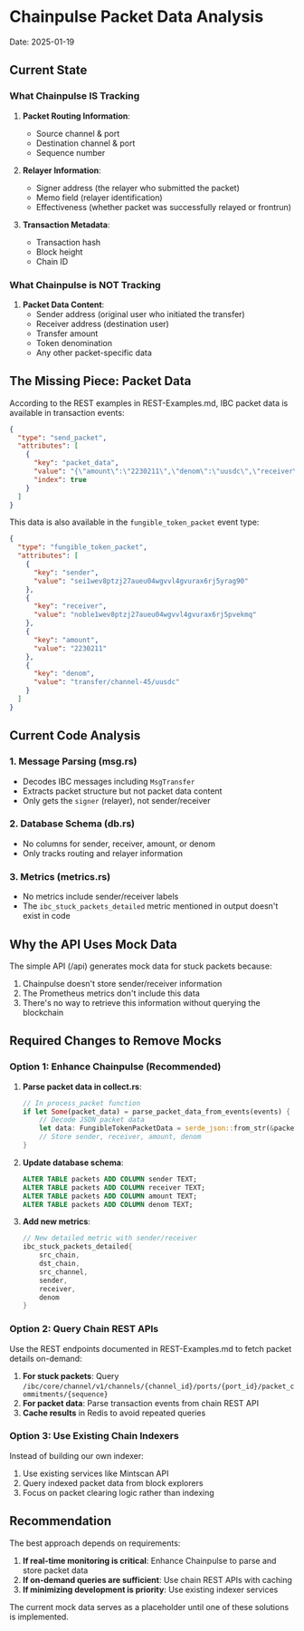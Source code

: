 # Chainpulse Packet Data Analysis

Date: 2025-01-19

## Current State

### What Chainpulse IS Tracking

1. **Packet Routing Information**:
   - Source channel & port
   - Destination channel & port
   - Sequence number

2. **Relayer Information**:
   - Signer address (the relayer who submitted the packet)
   - Memo field (relayer identification)
   - Effectiveness (whether packet was successfully relayed or frontrun)

3. **Transaction Metadata**:
   - Transaction hash
   - Block height
   - Chain ID

### What Chainpulse is NOT Tracking

1. **Packet Data Content**:
   - Sender address (original user who initiated the transfer)
   - Receiver address (destination user)
   - Transfer amount
   - Token denomination
   - Any other packet-specific data

## The Missing Piece: Packet Data

According to the REST examples in REST-Examples.md, IBC packet data is available in transaction events:

```json
{
  "type": "send_packet",
  "attributes": [
    {
      "key": "packet_data",
      "value": "{\"amount\":\"2230211\",\"denom\":\"uusdc\",\"receiver\":\"osmo1wev8ptzj27aueu04wgvvl4gvurax6rj5p5lw4u\",\"sender\":\"noble1zw4x6cptan8au9ezpmknms3uf9eeydl3v2lvje\"}",
      "index": true
    }
  ]
}
```

This data is also available in the `fungible_token_packet` event type:
```json
{
  "type": "fungible_token_packet",
  "attributes": [
    {
      "key": "sender",
      "value": "sei1wev8ptzj27aueu04wgvvl4gvurax6rj5yrag90"
    },
    {
      "key": "receiver",
      "value": "noble1wev8ptzj27aueu04wgvvl4gvurax6rj5pvekmq"
    },
    {
      "key": "amount",
      "value": "2230211"
    },
    {
      "key": "denom",
      "value": "transfer/channel-45/uusdc"
    }
  ]
}
```

## Current Code Analysis

### 1. Message Parsing (msg.rs)
- Decodes IBC messages including `MsgTransfer`
- Extracts packet structure but not packet data content
- Only gets the `signer` (relayer), not sender/receiver

### 2. Database Schema (db.rs)
- No columns for sender, receiver, amount, or denom
- Only tracks routing and relayer information

### 3. Metrics (metrics.rs)
- No metrics include sender/receiver labels
- The `ibc_stuck_packets_detailed` metric mentioned in output doesn't exist in code

## Why the API Uses Mock Data

The simple API (/api) generates mock data for stuck packets because:
1. Chainpulse doesn't store sender/receiver information
2. The Prometheus metrics don't include this data
3. There's no way to retrieve this information without querying the blockchain

## Required Changes to Remove Mocks

### Option 1: Enhance Chainpulse (Recommended)

1. **Parse packet data in collect.rs**:
   ```rust
   // In process_packet function
   if let Some(packet_data) = parse_packet_data_from_events(events) {
       // Decode JSON packet data
       let data: FungibleTokenPacketData = serde_json::from_str(&packet_data)?;
       // Store sender, receiver, amount, denom
   }
   ```

2. **Update database schema**:
   ```sql
   ALTER TABLE packets ADD COLUMN sender TEXT;
   ALTER TABLE packets ADD COLUMN receiver TEXT;
   ALTER TABLE packets ADD COLUMN amount TEXT;
   ALTER TABLE packets ADD COLUMN denom TEXT;
   ```

3. **Add new metrics**:
   ```rust
   // New detailed metric with sender/receiver
   ibc_stuck_packets_detailed{
       src_chain,
       dst_chain,
       src_channel,
       sender,
       receiver,
       denom
   }
   ```

### Option 2: Query Chain REST APIs

Use the REST endpoints documented in REST-Examples.md to fetch packet details on-demand:

1. **For stuck packets**: Query `/ibc/core/channel/v1/channels/{channel_id}/ports/{port_id}/packet_commitments/{sequence}`
2. **For packet data**: Parse transaction events from chain REST API
3. **Cache results** in Redis to avoid repeated queries

### Option 3: Use Existing Chain Indexers

Instead of building our own indexer:
1. Use existing services like Mintscan API
2. Query indexed packet data from block explorers
3. Focus on packet clearing logic rather than indexing

## Recommendation

The best approach depends on requirements:

1. **If real-time monitoring is critical**: Enhance Chainpulse to parse and store packet data
2. **If on-demand queries are sufficient**: Use chain REST APIs with caching
3. **If minimizing development is priority**: Use existing indexer services

The current mock data serves as a placeholder until one of these solutions is implemented.